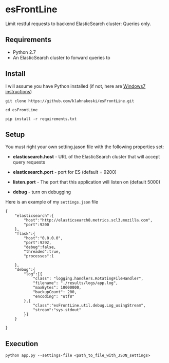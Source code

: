 esFrontLine
===========

Limit restful requests to backend ElasticSearch cluster:  Queries only.


Requirements
------------

  * Python 2.7
  * An ElasticSearch cluster to forward queries to


Install
------------

I will assume you have Python installed (if not, here are [Windows7 instructions](https://github.com/klahnakoski/pyLibrary#windows-7-install-instructions-))

    git clone https://github.com/klahnakoski/esFrontLine.git

    cd esFrontLine

	pip install -r requirements.txt

Setup
-----

You must right your own setting.jason file with the following properties set:

  * **elasticsearch.host** - URL of the ElasticSearch cluster that will accept query requests

  * **elasticsearch.port** - port for ES (default = 9200)

  * **listen.port** - The port that this application will listen on (default 5000)

  * **debug** - turn on debugging
  
Here is an example of my ```settings.json``` file

    {
        "elasticsearch":{
            "host":"http://elasticsearch8.metrics.scl3.mozilla.com",
            "port":9200
        },
        "flask":{
            "host":"0.0.0.0",
            "port":9292,
            "debug":false,
            "threaded":true,
            "processes":1
    
        },
        "debug":{
            "log":[{
                "class": "logging.handlers.RotatingFileHandler",
                "filename": "./results/logs/app.log",
                "maxBytes": 10000000,
                "backupCount": 200,
                "encoding": "utf8"
            },{
                "class":"esFrontLine.util.debug.Log_usingStream",
                "stream":"sys.stdout"
            }]
        }
    
    }

Execution
---------

    python app.py --settings-file <path_to_file_with_JSON_settings>

